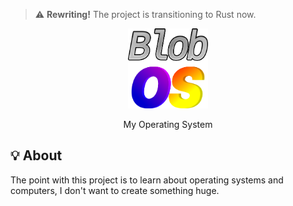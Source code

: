 > :warning: **Rewriting!** The project is transitioning to Rust now.

<p align="center">
  <img src="docs/assets/BlobOS_without_border.png" width="128" height="128"/>
</p>
<p align=center>My Operating System</p>

## 💡 About
The point with this project is to learn about operating systems and computers, I don't want to create something huge.
<!--
## 🚀 Setup
### 🧾 Dependencies
 - [`nasm`](https://nasm.us/) - Assembler, you need for build the OS.
 - [`qemu`](https://www.qemu.org/) - Virtualization, for testing the OS without rebooting. _(optional)_
  - [`GRUB & grub-mkrescue`](https://git.savannah.gnu.org/cgit/grub.git/) - Building the ISO, you also need the i386 version of grub.

### 🔧 Testing

Option 1: Using `qemu`:
```sh
git clone https://github.com/RedsonBr140/BlobOS.git
cd BlobOS
meson setup build # Create the build directory
meson compile -C build run.bin # Runs the BIN file in qemu.
```
Option 2: Real hardware:
```sh
git clone https://github.com/RedsonBr140/BlobOS.git
cd BlobOS
meson setup build # Create the build directory
meson compile -C build # Compile the project.
dd if=build/BlobOS.iso of=/dev/yourFlashDrive status=progress
```
> ⚠️ dd is a dangerous command, make sure that you didn't set `of` to any disk with important data, also, it will overwrite anything on the disk, including partitions.-->
